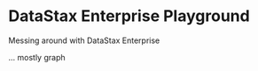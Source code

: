 DataStax Enterprise Playground
==============================

Messing around with DataStax Enterprise

... mostly graph

